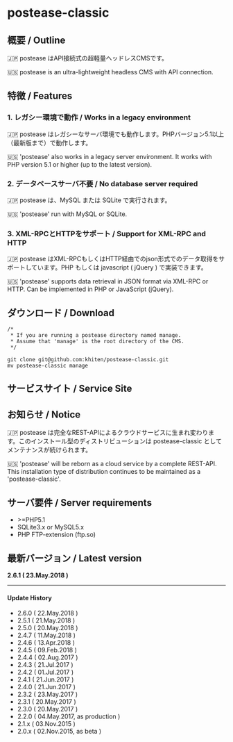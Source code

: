# postease-classic

## 概要 / Outline
:jp: postease はAPI接続式の超軽量ヘッドレスCMSです。  

:us: postease is an ultra-lightweight headless CMS with API connection.

## 特徴 / Features

### 1. レガシー環境で動作 / Works in a legacy environment
:jp: postease はレガシーなサーバ環境でも動作します。PHPバージョン5.1以上（最新版まで）で動作します。

:us: 'postease' also works in a legacy server environment. It works with PHP version 5.1 or higher (up to the latest version).

### 2. データベースサーバ不要 / No database server required
:jp: postease は、MySQL または SQLite で実行されます。

:us: 'postease' run with MySQL or SQLite.

### 3. XML-RPCとHTTPをサポート / Support for XML-RPC and HTTP
:jp: postease はXML-RPCもしくはHTTP経由でのjson形式でのデータ取得をサポートしています。PHP もしくは javascript ( jQuery ) で実装できます。

:us: 'postease' supports data retrieval in JSON format via XML-RPC or HTTP. Can be implemented in PHP or JavaScript (jQuery).


## ダウンロード / Download

```
/*
 * If you are running a postease directory named manage.
 * Assume that 'manage' is the root directory of the CMS.
 */
 
git clone git@github.com:khiten/postease-classic.git
mv postease-classic manage

```


## サービスサイト / Service Site



## お知らせ / Notice
:jp: postease は完全なREST-APIによるクラウドサービスに生まれ変わります。このインストール型のディストリビューションは postease-classic としてメンテナンスが続けられます。  

:us: 'postease' will be reborn as a cloud service by a complete REST-API. This installation type of distribution continues to be maintained as a 'postease-classic'.
  

## サーバ要件 / Server requirements

- \>=PHP5.1
- SQLite3.x or MySQL5.x
- PHP FTP-extension (ftp.so)

## 最新バージョン / Latest version

**2.6.1 ( 23.May.2018 )**

---

#### Update History 

- 2.6.0 ( 22.May.2018 )
- 2.5.1 ( 21.May.2018 )
- 2.5.0 ( 20.May.2018 )
- 2.4.7 ( 11.May.2018 )
- 2.4.6 ( 13.Apr.2018 )
- 2.4.5 ( 09.Feb.2018 )
- 2.4.4 ( 02.Aug.2017 )
- 2.4.3 ( 21.Jul.2017 )
- 2.4.2 ( 01.Jul.2017 )
- 2.4.1 ( 21.Jun.2017 )
- 2.4.0 ( 21.Jun.2017 )
- 2.3.2 ( 23.May.2017 )
- 2.3.1 ( 20.May.2017 )
- 2.3.0 ( 20.May.2017 )
- 2.2.0 ( 04.May.2017, as production )
- 2.1.x ( 03.Nov.2015 )
- 2.0.x ( 02.Nov.2015, as beta )
